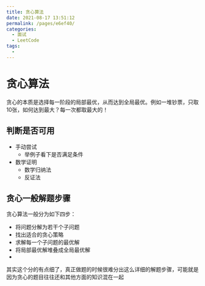 ```yaml
---
title: 贪心算法
date: 2021-08-17 13:51:12
permalink: /pages/e6ef40/
categories:
  - 面试
  - LeetCode
tags:
  - 
---
```


# 贪心算法

贪⼼的本质是选择每⼀阶段的局部最优，从⽽达到全局最优。例如一堆钞票，只取10张，如何达到最大？每一次都取最大的！

<!-- more -->

## 判断是否可用

- 手动尝试
  - 举例子看下是否满足条件
- 数学证明
  - 数学归纳法
  - 反证法

## 贪⼼⼀般解题步骤

贪⼼算法⼀般分为如下四步：

- 将问题分解为若⼲个⼦问题
- 找出适合的贪⼼策略
- 求解每⼀个⼦问题的最优解
- 将局部最优解堆叠成全局最优解
- 
其实这个分的有点细了，真正做题的时候很难分出这么详细的解题步骤，可能就是因为贪⼼的题⽬往往还和其他⽅⾯的知识混在⼀起